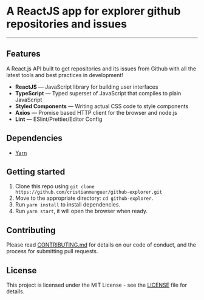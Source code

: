 # A ReactJS app for explorer github repositories and issues

<hr />

## Features

A React.js API built to get repositories and its issues from Github with all the latest tools and best practices in development!

- **ReactJS** — JavaScript library for building user interfaces
- **TypeScript** — Typed superset of JavaScript that compiles to plain JavaScript
- **Styled Components** — Writing actual CSS code to style components
- **Axios** — Promise based HTTP client for the browser and node.js
- **Lint** — ESlint/Prettier/Editor Config

## Dependencies

- [Yarn](https://yarnpkg.com/pt-BR/docs/install)

## Getting started

1. Clone this repo using `git clone https://github.com/cristianmenguer/github-explorer.git`
2. Move to the appropriate directory: `cd github-explorer`.<br />
3. Run `yarn install` to install dependencies.<br />
4. Run `yarn start`, it will open the browser when ready.

## Contributing

Please read [CONTRIBUTING.md](CONTRIBUTING.md) for details on our code of conduct, and the process for submitting pull requests.

## License

This project is licensed under the MIT License - see the [LICENSE](LICENSE) file for details.
